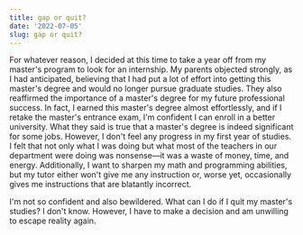 ```yaml
---
title: gap or quit?
date: '2022-07-05'
slug: gap or quit?
---
```


For whatever reason, I decided at this time to take a year off from my master's program to look for an internship. My parents objected strongly, as I had anticipated, believing that I had put a lot of effort into getting this master's degree and would no longer pursue graduate studies. They also reaffirmed the importance of a master's degree for my future professional success. In fact, I earned this master's degree almost effortlessly, and if I retake the master's entrance exam, I'm confident I can enroll in a better university. What they said is true that a master's degree is indeed significant for some jobs. However, I don't feel any progress in my first year of studies. I felt that not only what I was doing but what most of the teachers in our department were doing was nonsense—it was a waste of money, time, and energy. Additionally, I want to sharpen my math and programming abilities, but my tutor either won't give me any instruction or, worse yet, occasionally gives me instructions that are blatantly incorrect.

I'm not so confident and also bewildered. What can I do if I quit my master's studies? I don't know. However, I have to make a decision and am unwilling to escape reality again.
